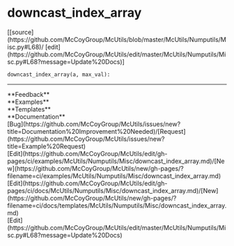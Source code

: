 # <a id="McUtils.Numputils.Misc.downcast_index_array">downcast_index_array</a>
<div class="docs-source-link" markdown="1">
[[source](https://github.com/McCoyGroup/McUtils/blob/master/McUtils/Numputils/Misc.py#L68)/
[edit](https://github.com/McCoyGroup/McUtils/edit/master/McUtils/Numputils/Misc.py#L68?message=Update%20Docs)]
</div>

```python
downcast_index_array(a, max_val): 
```













---


<div markdown="1" class="text-secondary">
<div class="container">
  <div class="row">
   <div class="col" markdown="1">
**Feedback**   
</div>
   <div class="col" markdown="1">
**Examples**   
</div>
   <div class="col" markdown="1">
**Templates**   
</div>
   <div class="col" markdown="1">
**Documentation**   
</div>
   <div class="col" markdown="1">
   
</div>
   <div class="col" markdown="1">
   
</div>
   <div class="col" markdown="1">
   
</div>
</div>
  <div class="row">
   <div class="col" markdown="1">
[Bug](https://github.com/McCoyGroup/McUtils/issues/new?title=Documentation%20Improvement%20Needed)/[Request](https://github.com/McCoyGroup/McUtils/issues/new?title=Example%20Request)   
</div>
   <div class="col" markdown="1">
[Edit](https://github.com/McCoyGroup/McUtils/edit/gh-pages/ci/examples/McUtils/Numputils/Misc/downcast_index_array.md)/[New](https://github.com/McCoyGroup/McUtils/new/gh-pages/?filename=ci/examples/McUtils/Numputils/Misc/downcast_index_array.md)   
</div>
   <div class="col" markdown="1">
[Edit](https://github.com/McCoyGroup/McUtils/edit/gh-pages/ci/docs/McUtils/Numputils/Misc/downcast_index_array.md)/[New](https://github.com/McCoyGroup/McUtils/new/gh-pages/?filename=ci/docs/templates/McUtils/Numputils/Misc/downcast_index_array.md)   
</div>
   <div class="col" markdown="1">
[Edit](https://github.com/McCoyGroup/McUtils/edit/master/McUtils/Numputils/Misc.py#L68?message=Update%20Docs)   
</div>
   <div class="col" markdown="1">
   
</div>
   <div class="col" markdown="1">
   
</div>
   <div class="col" markdown="1">
   
</div>
</div>
</div>
</div>